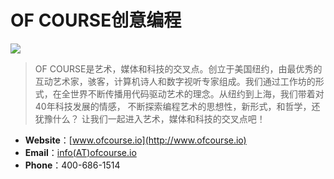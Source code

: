 # OF COURSE创意编程

![](https://coding.net/u/onlylemi/p/img/git/raw/master/of_logo1.jpg)

> OF COURSE是艺术，媒体和科技的交叉点。创立于美国纽约，由最优秀的互动艺术家，骇客，计算机诗人和数字视听专家组成。我们通过工作坊的形式，在全世界不断传播用代码驱动艺术的理念。从纽约到上海，我们带着对40年科技发展的情感， 不断探索编程艺术的思想性，新形式，和哲学，还犹豫什么？ 让我们一起进入艺术，媒体和科技的交叉点吧！

* **Website**：[www.ofcourse.io](http://www.ofcourse.io)
* **Email**：[info(AT)ofcourse.io](mailto:info@ofcourse.io)
* **Phone**：400-686-1514
